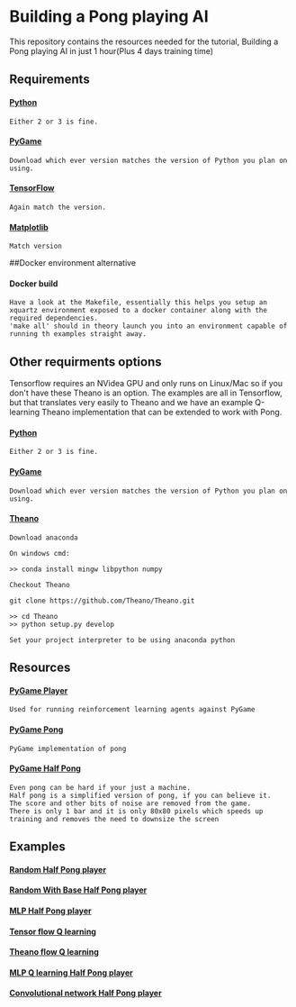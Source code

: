 # Building a Pong playing AI

This repository contains the resources needed for the tutorial, Building a Pong playing AI in just 1 hour(Plus 4 days training time)

## Requirements

#### [Python](https://www.python.org/downloads/)
    Either 2 or 3 is fine.
#### [PyGame](http://www.pygame.org/download.shtml)
    Download which ever version matches the version of Python you plan on using.
#### [TensorFlow](https://www.tensorflow.org/versions/r0.8/get_started/os_setup.html#download-and-setup)
    Again match the version.
#### [Matplotlib](http://matplotlib.org/users/installing.html)
    Match version

##Docker environment alternative
#### Docker build
    Have a look at the Makefile, essentially this helps you setup an xquartz environment exposed to a docker container along with the required dependencies.
    'make all' should in theory launch you into an environment capable of running th examples straight away.

## Other requirments options

Tensorflow requires an NVidea GPU and only runs on Linux/Mac so if you don't have these Theano is an option. The examples are all in Tensorflow, but that translates very easily to Theano and we have an example Q-learning Theano implementation that can be extended to work with Pong.

#### [Python](https://www.python.org/downloads/)
    Either 2 or 3 is fine.
#### [PyGame](http://www.pygame.org/download.shtml)
    Download which ever version matches the version of Python you plan on using.
#### [Theano](http://deeplearning.net/software/theano/install.html)
    Download anaconda
    
    On windows cmd:
    
    >> conda install mingw libpython numpy
    
    Checkout Theano
    
    git clone https://github.com/Theano/Theano.git
    
    >> cd Theano
    >> python setup.py develop
    
    Set your project interpreter to be using anaconda python


## Resources

#### [PyGame Player](https://github.com/DanielSlater/PyGamePlayer/blob/master/pygame_player.py)
    Used for running reinforcement learning agents against PyGame
#### [PyGame Pong](https://github.com/DanielSlater/PyGamePlayer/blob/master/games/pong.py)
    PyGame implementation of pong
#### [PyGame Half Pong](https://github.com/DanielSlater/PyGamePlayer/tree/master/games)
    Even pong can be hard if your just a machine. 
    Half pong is a simplified version of pong, if you can believe it.
    The score and other bits of noise are removed from the game. 
    There is only 1 bar and it is only 80x80 pixels which speeds up training and removes the need to downsize the screen 

## Examples

#### [Random Half Pong player](https://github.com/DanielSlater/PyDataLondon2016/blob/master/examples/1_random_half_pong_player.py)
#### [Random With Base Half Pong player](https://github.com/DanielSlater/PyDataLondon2016/blob/master/examples/2_random_with_base_half_pong_player.py)
#### [MLP Half Pong player](https://github.com/DanielSlater/PyDataLondon2016/blob/master/examples/3_mlp_half_pong_player.py)
#### [Tensor flow Q learning](https://github.com/DanielSlater/PyDataLondon2016/blob/master/examples/4_tensorflow_q_learning.py)
#### [Theano flow Q learning](https://github.com/DanielSlater/PyDataLondon2016/blob/master/examples/4_theano_q_learning.py)
#### [MLP Q learning Half Pong player](https://github.com/DanielSlater/PyDataLondon2016/blob/master/examples/5_mlp_q_learning_half_pong_player.py)
#### [Convolutional network Half Pong player](https://github.com/DanielSlater/PyDataLondon2016/blob/master/examples/6_conv_net_half_pong_player.py)

